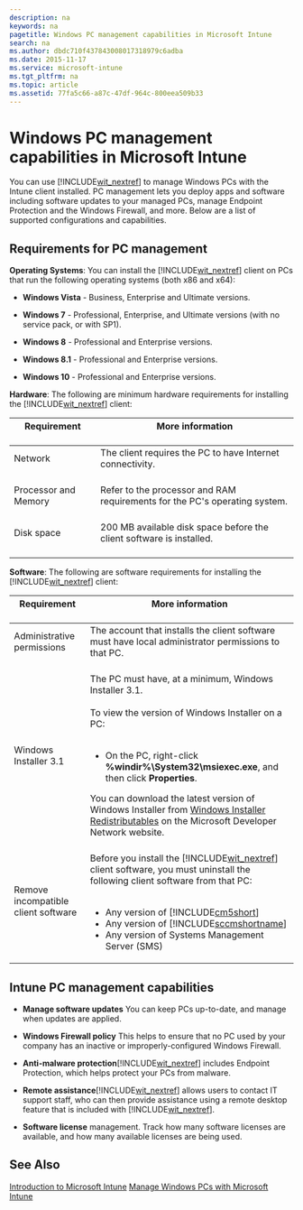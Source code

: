 ```yaml
---
description: na
keywords: na
pagetitle: Windows PC management capabilities in Microsoft Intune
search: na
ms.author: dbdc710f437843008017318979c6adba
ms.date: 2015-11-17
ms.service: microsoft-intune
ms.tgt_pltfrm: na
ms.topic: article
ms.assetid: 77fa5c66-a87c-47df-964c-800eea509b33
---
```

# Windows PC management capabilities in Microsoft Intune
You can use [!INCLUDE[wit_nextref](../Token/wit_nextref_md.md)] to manage Windows PCs with the Intune client installed. PC management lets you deploy apps and software including software updates to your managed PCs, manage Endpoint Protection and the Windows Firewall, and more.  Below are a list of supported configurations and capabilities.

## <a name="BKMK_ClientReqs"></a>Requirements for PC management
**Operating Systems**: 
You can install the [!INCLUDE[wit_nextref](../Token/wit_nextref_md.md)] client on PCs that run the following operating systems (both x86 and x64):

- **Windows Vista** - Business, Enterprise and Ultimate versions.

- **Windows 7** - Professional, Enterprise, and Ultimate versions (with no service pack, or with SP1).

- **Windows 8** - Professional and Enterprise versions.

- **Windows 8.1** - Professional and Enterprise versions.

- **Windows 10** - Professional and Enterprise versions.

**Hardware**:
The following are minimum hardware requirements for installing the [!INCLUDE[wit_nextref](../Token/wit_nextref_md.md)] client:

|Requirement <br /> <br />|More information <br /> <br />|
|---------------|--------------------|
|Network <br /> <br />|The client requires the PC to have Internet connectivity. <br /> <br />|
|Processor and Memory <br /> <br />|Refer to the processor and RAM requirements for the PC's operating system. <br /> <br />|
|Disk space <br /> <br />|200 MB available disk space before the client software is installed. <br /> <br />|
**Software**: 
The following are software requirements for installing the [!INCLUDE[wit_nextref](../Token/wit_nextref_md.md)] client:

|Requirement <br /> <br />|More information <br /> <br />|
|---------------|--------------------|
|Administrative permissions <br /> <br />|The account that installs the client software must have local administrator permissions to that PC. <br /> <br />|
|Windows Installer 3.1 <br /> <br />|The PC must have, at a minimum, Windows Installer 3.1. <br /> <br />To view the version of Windows Installer on a PC: <br /> <br /><ul><li>On the PC, right-click **%windir%\System32\msiexec.exe**, and then click **Properties**. </li> </ul>You can download the latest version of Windows Installer from [Windows Installer Redistributables](http://go.microsoft.com/fwlink/?LinkID=234258) on the Microsoft Developer Network website. <br /> <br />|
|Remove incompatible client software <br /> <br />|Before you install the [!INCLUDE[wit_nextref](../Token/wit_nextref_md.md)] client software, you must uninstall the following client software from that PC: <br /> <br /><ul><li>Any version of [!INCLUDE[cm5short](../Token/cm5short_md.md)] </li><li>Any version of [!INCLUDE[sccmshortname](../Token/sccmshortname_md.md)] </li><li>Any version of Systems Management Server (SMS) </li> </ul>|

## <a name="WIT_Cap"></a>Intune PC management capabilities

- **Manage software updates** You can keep PCs up-to-date, and manage when updates are applied.

- **Windows Firewall policy** This helps to ensure that no PC used by your company has an inactive or improperly-configured Windows Firewall.

- **Anti-malware protection**[!INCLUDE[wit_nextref](../Token/wit_nextref_md.md)] includes Endpoint Protection, which helps protect your PCs from malware.

- **Remote assistance**[!INCLUDE[wit_nextref](../Token/wit_nextref_md.md)] allows users to contact IT support staff, who can then provide assistance using a remote desktop feature that is included with [!INCLUDE[wit_nextref](../Token/wit_nextref_md.md)].

- **Software license** management.  Track how many software licenses are available, and how many available licenses are being used.

## See Also
[Introduction to Microsoft Intune](../Topic/Introduction_to_Microsoft_Intune.md)
[Manage Windows PCs with Microsoft Intune](../Topic/Manage_Windows_PCs_with_Microsoft_Intune.md)

